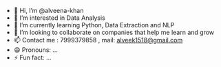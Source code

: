 - 👋 Hi, I’m @alveena-khan
- 👀 I’m interested in Data Analysis
- 🌱 I’m currently learning Python, Data Extraction and NLP
- 💞️ I’m looking to collaborate on companies that help me learn and grow
- 📫 Contact me : 7999379858 , mail: alveek1518@gmail.com
- 😄 Pronouns: ...
- ⚡ Fun fact: ...

<!---
alveena-khan/alveena-khan is a ✨ special ✨ repository because its `README.md` (this file) appears on your GitHub profile.
You can click the Preview link to take a look at your changes.
--->
